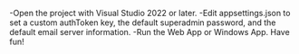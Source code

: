 -Open the project with Visual Studio 2022 or later.
-Edit appsettings.json to set a custom authToken key, the default superadmin password, and the default email server information.
-Run the Web App or Windows App.
Have fun! 
